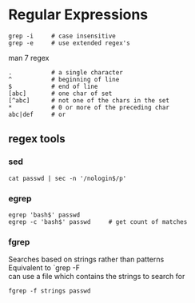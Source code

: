 # Regular Expressions

    grep -i     # case insensitive
    grep -e     # use extended regex's

man 7 regex

    .           # a single character
    ^           # beginning of line
    $           # end of line
    [abc]       # one char of set
    [^abc]      # not one of the chars in the set
    *           # 0 or more of the preceding char
    abc|def     # or

## regex tools

### sed

    cat passwd | sec -n '/nologin$/p'

### egrep

    egrep 'bash$' passwd
    egrep -c 'bash$' passwd     # get count of matches

### fgrep
Searches based on strings rather than patterns  
Equivalent to `grep -F  
can use a file which contains the strings to search for

    fgrep -f strings passwd

    